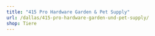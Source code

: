 ```yaml
---
title: "415 Pro Hardware Garden & Pet Supply"
url: /dallas/415-pro-hardware-garden-und-pet-supply/
shop: Tiere
---
```

